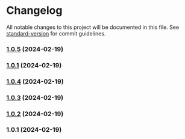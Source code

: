 # Changelog

All notable changes to this project will be documented in this file. See [standard-version](https://github.com/conventional-changelog/standard-version) for commit guidelines.

### [1.0.5](https://github.com/RazorRSD/ytnotify/compare/v1.0.4...v1.0.5) (2024-02-19)

### [1.0.1](https://github.com/RazorRSD/ytnotify/compare/v1.0.4...v1.0.1) (2024-02-19)

### [1.0.4](https://github.com/RazorRSD/ytnotify/compare/v1.0.3...v1.0.4) (2024-02-19)

### [1.0.3](https://github.com/RazorRSD/ytnotify/compare/v1.0.2...v1.0.3) (2024-02-19)

### [1.0.2](https://github.com/RazorRSD/ytnotify/compare/v1.0.1...v1.0.2) (2024-02-19)

### 1.0.1 (2024-02-19)
